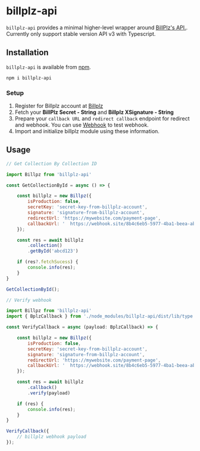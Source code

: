 # billplz-api
`billplz-api` provides a minimal higher-level wrapper around [BillPlz's API.](https://www.billplz-sandbox.com/api).
Currently only support stable version API v3 with Typescript.

## Installation
`billplz-api` is available from [npm](https://www.npmjs.com/package/billplz-api).

```shell
npm i billplz-api
```

### Setup
1. Register for Billplz account at [Billplz](https://www.billplz.com/)
2. Fetch your **BillPlz Secret - String** and **Billplz XSignature - String**
3. Prepare your `callback URL` and `redirect callback` endpoint for redirect and webhook. You can use [Webhook](https://webhook.site/) to test webhook.
4. Import and initialize billplz module using these information.

## Usage

```javascript
// Get Collection By Collection ID

import Billpz from 'billplz-api'

const GetCollectionById = async () => {

    const billplz = new Billpz({
        isProduction: false,
        secretKey: 'secret-key-from-billplz-account',
        signature: 'signature-from-billplz-account',
        redirectUrl: 'https://mywebsite.com/payment-page',
        callbackUrl: ' 	https://webhook.site/8b4c6eb5-5977-4ba1-beea-abcd12345',
    });

    const res = await billplz
        .collection()
        .getById('abcd123')

    if (res?.fetchSucess) {
        console.info(res);
    }
}

GetCollectionById();
```

```javascript
// Verify webhook

import Billpz from 'billplz-api'
import { BplzCallback } from './node_modules/billplz-api/dist/lib/type'

const VerifyCallback = async (payload: BplzCallback) => {

    const billplz = new Billpz({
        isProduction: false,
        secretKey: 'secret-key-from-billplz-account',
        signature: 'signature-from-billplz-account',
        redirectUrl: 'https://mywebsite.com/payment-page',
        callbackUrl: ' 	https://webhook.site/8b4c6eb5-5977-4ba1-beea-abcd12345',
    });

    const res = await billplz
        .callback()
        .verify(payload)

    if (res) {
        console.info(res);
    }
}

VerifyCallback({
    // billplz webhook payload
});

```
